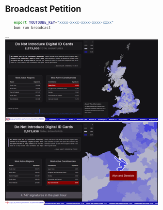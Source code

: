 # Broadcast Petition

```bash
    export YOUTOUBE_KEY="xxxx-xxxx-xxxx-xxxx-xxxx"
    bun run broadcast
```
--
    ![Screenshot](./README/screenshot1.png)
    ![Screenshot](./README/screenshot2.png)